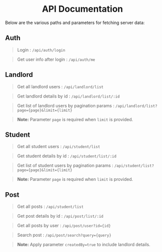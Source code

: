<h1 align="center">API Documentation</h1>

Below are the various paths and parameters for fetching server data:

## Auth

> Login : `/api/auth/login`

> Get user info after login : `/api/auth/me`

## Landlord

> Get all landlord users : `/api/landlord/list`

> Get landlord details by id : `/api/landlord/list/:id`

> Get list of landlord users by pagination params : `/api/landlord/list?page={page}&limit={limit}`

> **Note:** Parameter `page` is required when `limit` is provided.

## Student

> Get all student users : `/api/student/list`

> Get student details by id : `/api/student/list/:id`

> Get list of student users by pagination params : `/api/student/list?page={page}&limit={limit}`

> **Note:** Parameter `page` is required when `limit` is provided.

## Post

> Get all posts : `/api/student/list`

> Get post details by id : `/api/post/list/:id`

> Get all posts by user : `/api/post/user?id={id}`

> Search post : `/api/post/search?query={query}`

> **Note:** Apply parameter `createdBy=true` to include landlord details.
